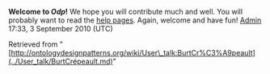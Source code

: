 __Welcome to _Odp_!__ We hope you will contribute much and well. 
You will probably want to read the [help pages](http://ontologydesignpatterns.org/wiki/Help:Contents "Help:Contents"). Again, welcome and have fun! [Admin](../User/ValentinaPresutti.md "User:ValentinaPresutti") 17:33, 3 September 2010 (UTC)





Retrieved from "[http://ontologydesignpatterns.org/wiki/User\_talk:BurtCr%C3%A9peault](../User_talk/BurtCrépeault.md)"
